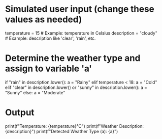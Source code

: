 
# Simulated user input (change these values as needed)
temperature = 15  # Example: temperature in Celsius
description = "cloudy"  # Example: description like 'clear', 'rain', etc.

# Determine the weather type and assign to variable 'a'
if "rain" in description.lower():
    a = "Rainy"
elif temperature < 18:
    a = "Cold"
elif "clear" in description.lower() or "sunny" in description.lower():
    a = "Sunny"
else:
    a = "Moderate"

# Output
print(f"Temperature: {temperature}°C")
print(f"Weather Description: {description}")
print(f"Detected Weather Type (a): {a}")
